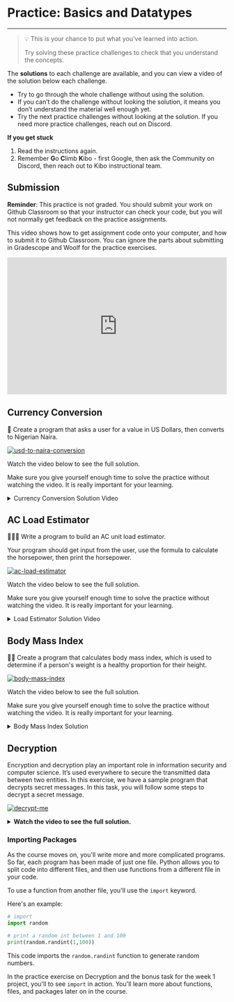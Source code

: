 # Practice: Basics and Datatypes

---

> 💡 This is your chance to put what you’ve learned into action.
>
> Try solving these practice challenges to check that you understand the concepts.

The **solutions** to each challenge are available, and you can view a video of the solution below each challenge.
* Try to go through the whole challenge without using the solution.
* If you can’t do the challenge without looking the solution, it means you don’t understand the material well enough yet.
* Try the next practice challenges without looking at the solution. If you need more practice challenges, reach out on Discord.

<aside>

**If you get stuck**
1. Read the instructions again.
2. Remember **G**o **C**limb **K**ibo - first Google, then ask the Community on Discord, then reach out to Kibo instructional team.

</aside>

## Submission

**Reminder**: This practice is not graded. You should submit your work on Github
Classroom so that your instructor can check your code, but you will not normally
get feedback on the practice assignments.

This video shows how to get assignment code onto your computer, and how to
submit it to Github Classroom. You can ignore the parts about submitting in
Gradescope and Woolf for the practice exercises.

<div style="position: relative; padding-bottom: 62.5%; height: 0;"><iframe src="https://www.loom.com/embed/b6f344e3887d46d7a63d5cafac2fc21e" frameborder="0" webkitallowfullscreen mozallowfullscreen allowfullscreen style="position: absolute; top: 0; left: 0; width: 100%; height: 100%;"></iframe></div>

## Currency Conversion

🏦 Create a program that asks a user for a value in US Dollars, then converts to Nigerian Naira.

[![usd-to-naira-conversion](https://img.shields.io/static/v1?label=Open%20Project&message=usd%20to%20naira%20conversion&color=blue)](https://classroom.github.com/a/ZnWyZy0q)

Watch the video below to see the full solution.

Make sure you give yourself enough time to solve the practice without watching the video. It is really important for your learning.

<details><summary>Currency Conversion Solution Video</summary>

<div style="position: relative; padding-bottom: 56.25%; height: 0;"><iframe src="https://www.youtube.com/embed/urMYOnhxOiI" title="YouTube video player" frameborder="0" allow="accelerometer; autoplay; clipboard-write; encrypted-media; gyroscope; picture-in-picture" allowfullscreen style="position: absolute; top: 0; left: 0; width: 100%; height: 100%;"></iframe></div>
</details>


## AC Load Estimator

👩🏿‍💻 Write a program to build an AC unit load estimator.

Your program should get input from the user, use the formula to calculate the horsepower, then print the horsepower.

[![ac-load-estimator](https://img.shields.io/static/v1?label=Open%20Project&message=ac%20load%20estimator&color=blue)](https://classroom.github.com/a/s2-DiaVB)

Watch the video below to see the full solution.

Make sure you give yourself enough time to solve the practice without watching the video. It is really important for your learning.

<details><summary>Load Estimator Solution Video</summary>

<div style="position: relative; padding-bottom: 56.25%; height: 0;"><iframe src="https://www.youtube.com/embed/66tvjwqNiRU" title="YouTube video player" frameborder="0" allow="accelerometer; autoplay; clipboard-write; encrypted-media; gyroscope; picture-in-picture" allowfullscreen style="position: absolute; top: 0; left: 0; width: 100%; height: 100%;"></iframe></div>

    ******There is a typo in the code at the end of the video ("numbe" should be "number").*

</details>


## Body Mass Index

💪🏿 Create a program that calculates body mass index, which is used to determine if a person's weight is a healthy proportion for their height.

[![body-mass-index](https://img.shields.io/static/v1?label=Open%20Project&message=body%20mass%20index&color=blue)](https://classroom.github.com/a/ZWmrKX-j)

Watch the video below to see the full solution.

Make sure you give yourself enough time to solve the practice without watching the video. It is really important for your learning.

<details><summary>Body Mass Index Solution</summary>

<div style="position: relative; padding-bottom: 56.25%; height: 0;"><iframe src="https://www.youtube.com/embed/vuy5ScUuMYk" title="YouTube video player" frameborder="0" allow="accelerometer; autoplay; clipboard-write; encrypted-media; gyroscope; picture-in-picture" allowfullscreen style="position: absolute; top: 0; left: 0; width: 100%; height: 100%;"></iframe></div>
</details>

## Decryption

Encryption and decryption play an important role in information security and computer science. It’s used everywhere to secure the transmitted data between two entities. In this exercise, we have a sample program that decrypts secret messages. In this task, you will follow some steps to decrypt a secret message.

[![decrypt-me](https://img.shields.io/static/v1?label=Open%20Project&message=decrypt%20me&color=blue)](https://classroom.github.com/a/KZUCkenD)

<details><summary><strong>Watch the video to see the full solution. </strong></summary>

<div style="position: relative; padding-bottom: 56.25%; height: 0;"><iframe src="https://www.loom.com/embed/bd70ce6e605a48fbad8742da64b9a03d" frameborder="0" webkitallowfullscreen mozallowfullscreen allowfullscreen style="position: absolute; top: 0; left: 0; width: 100%; height: 100%;"></iframe></div>

</details>

<aside>

### Importing Packages

As the course moves on, you'll write more and more complicated programs. So far,
each program has been made of just one file. Python allows you to split code
into different files, and then use functions from a different file in your code.

To use a function from another file, you'll use the `import` keyword.

Here's an example:

```python
# import
import random

# print a random int between 1 and 100
print(random.randint(1,100))
```

This code imports the `random.randint` function to generate random numbers.

In the practice exercise on Decryption and the bonus task for the week
1 project, you'll to see `import` in action. You'll learn more about functions,
files, and packages later on in the course.

</aside>
